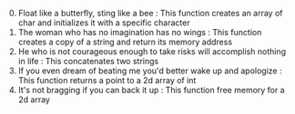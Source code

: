 0. Float like a butterfly, sting like a bee : This function creates an array of char and initializes it with a specific character
1. The woman who has no imagination has no wings : This function creates a copy of a string and return its memory address
2. He who is not courageous enough to take risks will accomplish nothing in life : This concatenates two strings
3. If you even dream of beating me you'd better wake up and apologize : This function returns a point to a 2d array of int
4. It's not bragging if you can back it up : This function free memory  for a 2d array
